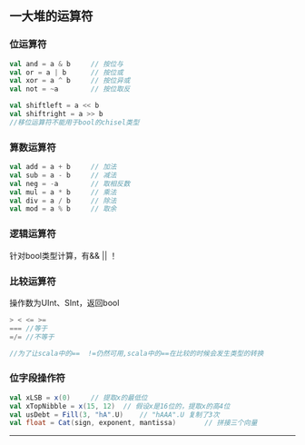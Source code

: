 ## 一大堆的运算符
### 位运算符
```scala
val and = a & b		// 按位与
val or = a | b		// 按位或
val xor = a ^ b		// 按位异或
val not = ~a		// 按位取反

val shiftleft = a << b
val shiftright = a >> b
//移位运算符不能用于bool的chisel类型
```
### 算数运算符
```scala
val add = a + b		// 加法
val sub = a - b		// 减法
val neg = -a		// 取相反数
val mul = a * b		// 乘法
val div = a / b		// 除法
val mod = a % b		// 取余
```

### 逻辑运算符
针对bool类型计算，有&& || ！
### 比较运算符
操作数为UInt、SInt，返回bool
```scala
> < <= >=
=== //等于
=/= //不等于

//为了让scala中的==  !=仍然可用,scala中的==在比较的时候会发生类型的转换
```
### 位字段操作符
```scala
val xLSB = x(0)		// 提取x的最低位
val xTopNibble = x(15, 12)	// 假设x是16位的，提取x的高4位
val usDebt = Fill(3, "hA".U)	// "hAAA".U 复制了3次
val float = Cat(sign, exponent, mantissa)		// 拼接三个向量
```
-----